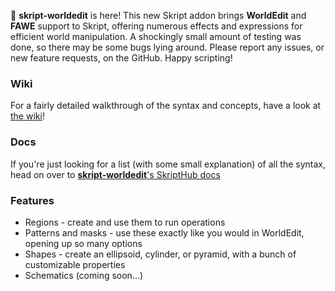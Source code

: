 🚀 **skript-worldedit** is here! This new Skript addon brings **WorldEdit** and **FAWE** support to Skript, offering numerous effects and expressions for efficient world manipulation.
A shockingly small amount of testing was done, so there may be some bugs lying around. Please report any issues, or new feature requests, on the GitHub. Happy scripting!

### Wiki
For a fairly detailed walkthrough of the syntax and concepts, have a look at [the wiki](https://github.com/cheeezburga/SkWE/wiki)!

### Docs
If you're just looking for a list (with some small explanation) of all the syntax, head on over to [**skript-worldedit**'s SkriptHub docs](http://skripthub.net/docs/?addon=skript-worldedit)

### Features
- Regions - create and use them to run operations
- Patterns and masks - use these exactly like you would in WorldEdit, opening up so many options
- Shapes - create an ellipsoid, cylinder, or pyramid, with a bunch of customizable properties
- Schematics (coming soon...)
